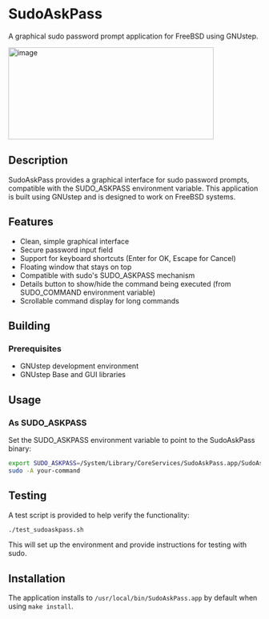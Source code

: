 # SudoAskPass

A graphical sudo password prompt application for FreeBSD using GNUstep.

<img width="410" height="184" alt="image" src="https://github.com/user-attachments/assets/8766a606-af6c-4296-8e45-691cc3172bed" />

## Description

SudoAskPass provides a graphical interface for sudo password prompts, compatible with the SUDO_ASKPASS environment variable. This application is built using GNUstep and is designed to work on FreeBSD systems.

## Features

- Clean, simple graphical interface
- Secure password input field
- Support for keyboard shortcuts (Enter for OK, Escape for Cancel)
- Floating window that stays on top
- Compatible with sudo's SUDO_ASKPASS mechanism
- Details button to show/hide the command being executed (from SUDO_COMMAND environment variable)
- Scrollable command display for long commands

## Building

### Prerequisites

- GNUstep development environment
- GNUstep Base and GUI libraries


## Usage

### As SUDO_ASKPASS

Set the SUDO_ASKPASS environment variable to point to the SudoAskPass binary:

```bash
export SUDO_ASKPASS=/System/Library/CoreServices/SudoAskPass.app/SudoAskPass
sudo -A your-command
```

## Testing

A test script is provided to help verify the functionality:

```bash
./test_sudoaskpass.sh
```

This will set up the environment and provide instructions for testing with sudo.

## Installation

The application installs to `/usr/local/bin/SudoAskPass.app` by default when using `make install`.

